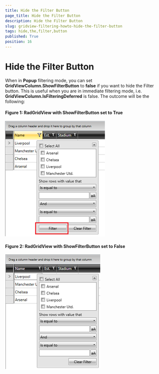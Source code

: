 ```yaml
---
title: Hide the Filter Button
page_title: Hide the Filter Button
description: Hide the Filter Button
slug: gridview-filtering-howto-hide-the-filter-button
tags: hide,the,filter,button
published: True
position: 16
---
```


# Hide the Filter Button

When in **Popup** filtering mode, you can set **GridViewColumn.ShowFilterButton** to **false** if you want to hide the Filter button. This is useful when you are in immediate filtering mode, i.e. **GridViewColumn.IsFilteringDeferred** is false. The outcome will be the following:

#### **Figure 1: RadGridView with ShowFilterButton set to True**
![showfilterbutton](images/ShowFilterButtonTrue.png)

#### **Figure 2: RadGridView with ShowFilterButton set to False**
![hidefilterbutton](images/ShowFilterButtonFalse.png)

